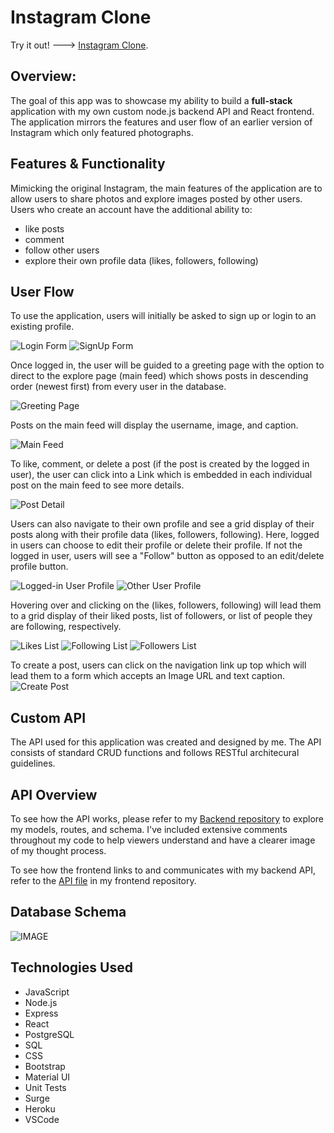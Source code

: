# **Instagram Clone**
Try it out! ---> [Instagram Clone](https://igclone.surge.sh/).


## **Overview:**
The goal of this app was to showcase my ability to build a __full-stack__ application with my own custom node.js backend API and React frontend. The application mirrors the features and user flow of an earlier version of Instagram which only featured photographs. 

## **Features & Functionality**
Mimicking the original Instagram, the main features of the application are to allow users to share photos and explore images posted by other users. Users who create an account have the additional ability to:
- like posts
- comment 
- follow other users
- explore their own profile data (likes, followers, following)

## **User Flow**
To use the application, users will initially be asked to sign up or login to an existing profile. 

![Login Form](images/login.png)
![SignUp Form](images/signup.png)

Once logged in, the user will be guided to a greeting page with the option to direct to the explore page (main feed) which shows posts in descending order (newest first) from every user in the database. 

![Greeting Page](images/greeting.png)

Posts on the main feed will display the username, image, and caption. 

![Main Feed](images/main_feed.png)

To like, comment, or delete a post (if the post is created by the logged in user), the user can click into a Link which is embedded in each individual post on the main feed to see more details. 

![Post Detail](images/post_detail.png)

Users can also navigate to their own profile and see a grid display of their posts along with their profile data (likes, followers, following). Here, logged in users can choose to edit their profile or delete their profile. If not the logged in user, users will see a "Follow" button as opposed to an edit/delete profile button. 

![Logged-in User Profile](images/profile.png)
![Other User Profile](images/user_detail.png)

Hovering over and clicking on the (likes, followers, following) will lead them to a grid display of their liked posts, list of followers, or list of people they are following, respectively. 

![Likes List](images/likes.png)
![Following List](images/following.png)
![Followers List](images/followers.png)

To create a post, users can click on the navigation link up top which will lead them to a form which accepts an Image URL and text caption. 
![Create Post](images/create.png)

## **Custom API**
The API used for this application was created and designed by me. The API consists of standard CRUD functions and follows RESTful architecural guidelines. 

## **API Overview**
To see how the API works, please refer to my [Backend repository](https://github.com/thedvo/capstone2-igClone-pern/tree/main/instagram_clone/backend) to explore my models, routes, and schema. I've included extensive comments throughout my code to help viewers understand and have a clearer image of my thought process. 

To see how the frontend links to and communicates with my backend API, refer to the [API file](https://github.com/thedvo/capstone2-igClone-pern/blob/main/instagram_clone/frontend/src/Api.js) in my frontend repository. 


## **Database Schema**
![IMAGE](schema.png)


## **Technologies Used**
- JavaScript
- Node.js
- Express
- React
- PostgreSQL
- SQL
- CSS
- Bootstrap
- Material UI
- Unit Tests
- Surge
- Heroku
- VSCode


